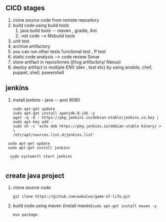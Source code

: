 ## CICD stages 
   1. clone source code from remote repository
   2. build code using build tools 
       1. java build tools -- maven , gradle, Ant
       2. .net code --> Msbuild tools 
   3. unit test
   4. archive artifactory
   5. you can run other tests functional test , P test
   6. static code analysis --> code review Sonar
   7. store artifact in repositories (jfrog artifactory/ Nexus)
   8. deploy artifact in multiple ENV (dev , test etc) by using ansible, chef, puppet, shell, powershell 
## jenkins 
   1. install jenkins - java -- port 8080
      ```
      sudo apt-get update
      sudo apt-get install openjdk-8-jdk -y
      wget -q -O - https://pkg.jenkins.io/debian-stable/jenkins.io.key | sudo apt-key add -
      sudo sh -c 'echo deb https://pkg.jenkins.io/debian-stable binary/ > \
      /etc/apt/sources.list.d/jenkins.list'
     sudo apt-get update
     sudo apt-get install jenkins
  
      sudo systemctl start jenkins
      ```
## create java project 
   1. clone source code 
      ```
      git clone https://github.com/wakaleo/game-of-life.git
      ```
   2. build code using maven (install maven)```sudo apt-get install maven -y```
      ```
      mvn package
      ``` 
